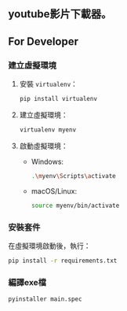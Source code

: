 ## youtube影片下載器。

## For Developer

### 建立虛擬環境

1. 安裝 `virtualenv`：
    ```sh
    pip install virtualenv
    ```

2. 建立虛擬環境：
    ```sh
    virtualenv myenv
    ```

3. 啟動虛擬環境：
    - Windows:
        ```sh
        .\myenv\Scripts\activate
        ```
    - macOS/Linux:
        ```sh
        source myenv/bin/activate
        ```

### 安裝套件

在虛擬環境啟動後，執行：
```sh
pip install -r requirements.txt
```

### 編譯exe檔

```sh
pyinstaller main.spec
```